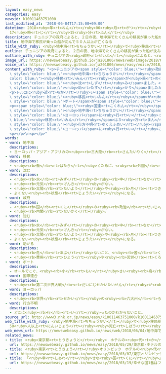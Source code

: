 ```yaml
---
layout: easy_news
categories: easy
newsid: k10011463751000
last_modified_at: '2018-06-04T17:15:00+09:00'
datetime: 2018<ruby>年<rt>ねん</rt></ruby>06<ruby>月<rt>がつ</rt></ruby>04<ruby>日<rt>にち</rt></ruby>
  17<ruby>時<rt>じ</rt></ruby>15<ruby>分<rt>ふん</rt></ruby>
description: チュニジアの政府によると、２日の夜、地中海でたくさんの移民が乗った船が沈みました。
title: 地中海で移民が乗った船が沈んで５０人以上が亡くなる
title_with_ruby: <ruby>地中海<rt>ちちゅうかい</rt></ruby>で<ruby>移民<rt>いみん</rt></ruby>が<ruby>乗<rt>の</rt></ruby>った<ruby>船<rt>ふね</rt></ruby>が<ruby>沈<rt>しず</rt></ruby>んで５０<ruby>人<rt>にん</rt></ruby><ruby>以上<rt>いじょう</rt></ruby>が<ruby>亡<rt>な</rt></ruby>くなる
outline: チュニジアの政府によると、２日の夜、地中海でたくさんの移民が乗った船が沈みました。
outline_with_ruby: チュニジアの<ruby>政府<rt>せいふ</rt></ruby>によると、<ruby>２日<rt>ふつか</rt></ruby>の<ruby>夜<rt>よる</rt></ruby>、<ruby>地中海<rt>ちちゅうかい</rt></ruby>でたくさんの<ruby>移民<rt>いみん</rt></ruby>が<ruby>乗<rt>の</rt></ruby>った<ruby>船<rt>ふね</rt></ruby>が<ruby>沈<rt>しず</rt></ruby>みました。
image_url: https://newswebeasy.github.io/ja201806/news/web/image/2018/06/04/K10011463751_1806041013_1806041014_01_03.jpg
voice_url: https://newswebeasy.github.io/ja201806/news/easy/voice/2018/06/04/k10011463751000.mp4
content_with_ruby: "<p>チュニジアの<span style=\"color: blue;\"><ruby>政府<rt>せいふ</rt></ruby></span>によると、<ruby>２日<rt>ふつか</rt></ruby>の<ruby>夜<rt>よる</rt></ruby>、<span\
  \ style=\"color: blue;\"><ruby>地中海<rt>ちちゅうかい</rt></ruby></span>でたくさんの<span style=\"\
  color: blue;\"><ruby>移民<rt>いみん</rt></ruby></span>が<ruby>乗<rt>の</rt></ruby>った<ruby>船<rt>ふね</rt></ruby>が<span\
  \ style=\"color: blue;\"><ruby>沈<rt>しず</rt></ruby>み</span>ました。<ruby>４日<rt>よっか</rt></ruby>までに６８<ruby>人<rt>にん</rt></ruby>が<span\
  \ style=\"color: blue;\"><ruby>助<rt>たす</rt></ruby>かり</span>ましたが、４６<ruby>人<rt>にん</rt></ruby>が<ruby>亡<rt>な</rt></ruby>くなりました。<ruby>船<rt>ふね</rt></ruby>に<ruby>乗<rt>の</rt></ruby>っていた<ruby>人<rt>ひと</rt></ruby>は、チュニジア<ruby>人<rt>じん</rt></ruby>だけではなくて、アフリカの<ruby>別<rt>べつ</rt></ruby>の<ruby>国<rt>くに</rt></ruby>の<ruby>人<rt>ひと</rt></ruby>もいました。</p>\n\
  <p>トルコに<ruby>近<rt>ちか</rt></ruby>い<span style=\"color: blue;\"><ruby>地中海<rt>ちちゅうかい</rt></ruby></span>でも<ruby>３日<rt>みっか</rt></ruby>、<span\
  \ style=\"color: blue;\"><ruby>移民<rt>いみん</rt></ruby></span>が<ruby>乗<rt>の</rt></ruby>った<span\
  \ style=\"color: blue;\">ボート</span>が<span style=\"color: blue;\"><ruby>沈<rt>しず</rt></ruby>ん</span>で９<ruby>人<rt>にん</rt></ruby>が<ruby>亡<rt>な</rt></ruby>くなりました。</p>\n\
  <p><span style=\"color: blue;\"><ruby>国連<rt>こくれん</rt></ruby></span>によると、<ruby>今年<rt>ことし</rt></ruby>の<ruby>初<rt>はじ</rt></ruby>めから５<ruby>月<rt>がつ</rt></ruby>３０<ruby>日<rt>にち</rt></ruby>までに、<span\
  \ style=\"color: blue;\"><ruby>地中海<rt>ちちゅうかい</rt></ruby></span>を<ruby>渡<rt>わた</rt></ruby>って<span\
  \ style=\"color: blue;\">ヨーロッパ</span>に<ruby>行<rt>い</rt></ruby>った<span style=\"color:\
  \ blue;\"><ruby>移民<rt>いみん</rt></ruby></span>は３<ruby>万<rt>まん</rt></ruby>２０００<ruby>人<rt>にん</rt></ruby><ruby>以上<rt>いじょう</rt></ruby>いました。しかし６６０<ruby>人<rt>にん</rt></ruby>が<ruby>途中<rt>とちゅう</rt></ruby>で<ruby>亡<rt>な</rt></ruby>くなったり、<span\
  \ style=\"color: blue;\"><ruby>行方不明<rt>ゆくえふめい</rt></ruby></span>になったりしています。<ruby>危険<rt>きけん</rt></ruby>だとわかっていても、<span\
  \ style=\"color: blue;\">ヨーロッパ</span>に<ruby>行<rt>い</rt></ruby>こうとする<ruby>人<rt>ひと</rt></ruby>たちがたくさんいます。</p>\n\
  <p></p>\n<p></p>"
words:
- word: 地中海
  descriptions:
  - ヨーロッパ・アジア・アフリカの<ruby><rb>三大陸</rb><rt>さんたいりく</rt></ruby>に<ruby><rb>囲</rb><rt>かこ</rt></ruby>まれた<ruby><rb>東西</rb><rt>とうざい</rt></ruby>に<ruby><rb>細長</rb><rt>ほそなが</rt></ruby>い<ruby><rb>海</rb><rt>うみ</rt></ruby>。
- word: 移民
  descriptions:
  - <ruby><rb>働</rb><rt>はたら</rt></ruby>くために、<ruby><rb>外国</rb><rt>がいこく</rt></ruby>に<ruby><rb>移</rb><rt>うつ</rt></ruby>り<ruby><rb>住</rb><rt>す</rt></ruby>むこと。また、その<ruby><rb>人</rb><rt>ひと</rt></ruby>。
- word: 沈む
  descriptions:
  - <ruby><rb>水</rb><rt>みず</rt></ruby>の<ruby><rb>中</rb><rt>なか</rt></ruby>に<ruby><rb>深</rb><rt>ふか</rt></ruby>く<ruby><rb>入</rb><rt>はい</rt></ruby>る。
  - <ruby><rb>元気</rb><rt>げんき</rt></ruby>がない。
  - <ruby><rb>太陽</rb><rt>たいよう</rt></ruby>や<ruby><rb>月</rb><rt>つき</rt></ruby>が<ruby><rb>地平線</rb><rt>ちへいせん</rt></ruby>にかくれる。
  - よくない<ruby><rb>状態</rb><rt>じょうたい</rt></ruby>になる。
- word: 政府
  descriptions:
  - <ruby><rb>国</rb><rt>くに</rt></ruby>の<ruby><rb>政治</rb><rt>せいじ</rt></ruby>を<ruby><rb>行</rb><rt>おこな</rt></ruby>うところ。
  - <ruby><rb>内閣</rb><rt>ないかく</rt></ruby>。
- word: 沈む
  descriptions:
  - <ruby><rb>水</rb><rt>みず</rt></ruby>の<ruby><rb>中</rb><rt>なか</rt></ruby>に<ruby><rb>深</rb><rt>ふか</rt></ruby>く<ruby><rb>入</rb><rt>はい</rt></ruby>る。
  - <ruby><rb>元気</rb><rt>げんき</rt></ruby>がない。
  - <ruby><rb>太陽</rb><rt>たいよう</rt></ruby>や<ruby><rb>月</rb><rt>つき</rt></ruby>が<ruby><rb>地平線</rb><rt>ちへいせん</rt></ruby>にかくれる。
  - よくない<ruby><rb>状態</rb><rt>じょうたい</rt></ruby>になる。
- word: 助かる
  descriptions:
  - <ruby><rb>危</rb><rt>あぶ</rt></ruby>ないこと、<ruby><rb>苦</rb><rt>くる</rt></ruby>しいことから、のがれる。
  - <ruby><rb>費用</rb><rt>ひよう</rt></ruby>や<ruby><rb>苦労</rb><rt>くろう</rt></ruby>が<ruby><rb>少</rb><rt>すく</rt></ruby>なくてすむ。
- word: ボート
  descriptions:
  - オールでこぐ、<ruby><rb>小</rb><rt>ちい</rt></ruby>さい<ruby><rb>舟</rb><rt>ふね</rt></ruby>。
- word: 国際連合
  descriptions:
  - <ruby><rb>第二次世界大戦</rb><rt>だいにじせかいたいせん</rt></ruby>が<ruby><rb>終</rb><rt>お</rt></ruby>わった１９４５<ruby><rb>年</rb><rt>ねん</rt></ruby>、<ruby><rb>世界</rb><rt>せかい</rt></ruby>の<ruby><rb>平和</rb><rt>へいわ</rt></ruby>と<ruby><rb>安全</rb><rt>あんぜん</rt></ruby>を<ruby><rb>守</rb><rt>まも</rt></ruby>るために<ruby><rb>作</rb><rt>つく</rt></ruby>られた<ruby><rb>仕組</rb><rt>しく</rt></ruby>み。<ruby><rb>本部</rb><rt>ほんぶ</rt></ruby>はアメリカのニューヨークにある。<ruby><rb>国連</rb><rt>こくれん</rt></ruby>。<ruby><rb>UN</rb><rt>ユーエヌ</rt></ruby>。
- word: ヨーロッパ
  descriptions:
  - <ruby><rb>世界</rb><rt>せかい</rt></ruby>の<ruby><rb>六大州</rb><rt>ろくだいしゅう</rt></ruby>の<ruby><rb>一</rb><rt>ひと</rt></ruby>つ。アジアの<ruby><rb>北西</rb><rt>ほくせい</rt></ruby>、アフリカの<ruby><rb>北</rb><rt>きた</rt></ruby>にある。<ruby><rb>産業</rb><rt>さんぎょう</rt></ruby>や<ruby><rb>文化</rb><rt>ぶんか</rt></ruby>が<ruby><rb>発達</rb><rt>はったつ</rt></ruby>した<ruby><rb>国</rb><rt>くに</rt></ruby>が<ruby><rb>多</rb><rt>おお</rt></ruby>い。
- word: 行方不明
  descriptions:
  - どこに<ruby><rb>行</rb><rt>い</rt></ruby>ったのかわからないこと。
source_url: http://www3.nhk.or.jp/news/easy/k10011463751000/k10011463751000.html
web_title_with_ruby: <ruby>地中海<rt>ちちゅうかい</rt></ruby>で<ruby>移民船<rt>いみんせん</rt></ruby>が<ruby>相次<rt>あいつ</rt></ruby>ぎ<ruby>沈没<rt>ちんぼつ</rt></ruby>
  50<ruby>人以上<rt>にんいじょう</rt></ruby><ruby>死亡<rt>しぼう</rt></ruby>
web_news_url: https://newswebeasy.github.io/news/web/2018/06/04/地中海で移民船が相次ぎ沈没-50人以上死亡
related_news:
- title: <ruby>東京都<rt>とうきょうと</rt></ruby>　ホテルの<ruby>代<rt>か</rt></ruby>わりに<ruby>使<rt>つか</rt></ruby>う<ruby>船<rt>ふね</rt></ruby>　スイスの<ruby>会社<rt>かいしゃ</rt></ruby>と<ruby>相談<rt>そうだん</rt></ruby>
  url: https://newswebeasy.github.io/news/easy/2018/05/29/東京都-ホテルの代わりに使う船-スイスの会社と相談
- title: <ruby>東京<rt>とうきょう</rt></ruby>オリンピック　ホテルの<ruby>代<rt>か</rt></ruby>わりに<ruby>船<rt>ふね</rt></ruby>を<ruby>使<rt>つか</rt></ruby>う<ruby>計画<rt>けいかく</rt></ruby>
  url: https://newswebeasy.github.io/news/easy/2018/03/07/東京オリンピック-ホテルの代わりに船を使う計画
- title: 「<ruby>幸<rt>しあわ</rt></ruby>せな<ruby>国<rt>くに</rt></ruby>」１<ruby>番<rt>ばん</rt></ruby>はフィンランド　<ruby>日本<rt>にっぽん</rt></ruby>は５４<ruby>番<rt>ばん</rt></ruby>
  url: https://newswebeasy.github.io/news/easy/2018/03/19/幸せな国1番はフィンランド-日本は54番
...
```


